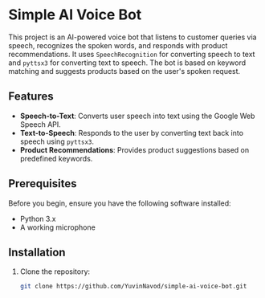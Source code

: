 # Simple AI Voice Bot

This project is an AI-powered voice bot that listens to customer queries via speech, recognizes the spoken words, and responds with product recommendations. It uses `SpeechRecognition` for converting speech to text and `pyttsx3` for converting text to speech. The bot is based on keyword matching and suggests products based on the user's spoken request.

## Features

- **Speech-to-Text**: Converts user speech into text using the Google Web Speech API.
- **Text-to-Speech**: Responds to the user by converting text back into speech using `pyttsx3`.
- **Product Recommendations**: Provides product suggestions based on predefined keywords.

## Prerequisites

Before you begin, ensure you have the following software installed:

- Python 3.x
- A working microphone

## Installation

1. Clone the repository:
   ```bash
   git clone https://github.com/YuvinNavod/simple-ai-voice-bot.git

